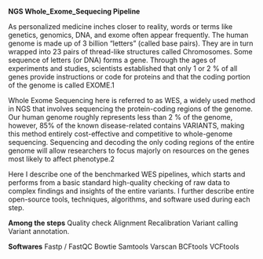 **NGS Whole_Exome_Sequecing  Pipeline**

As personalized medicine inches closer to reality, words or terms like genetics, genomics, DNA, and exome often appear frequently. The human genome is made up of 3 billion “letters” (called base pairs). They are in turn wrapped into 23 pairs of thread-like structures called Chromosomes. Some sequence of letters (or DNA) forms a gene. Through the ages of experiments and studies, scientists established that only 1 or 2 % of all genes provide instructions or code for proteins and that the coding portion of the genome is called EXOME.1

Whole Exome Sequencing here is referred to as WES, a widely used method in NGS that involves sequencing the protein-coding regions of the genome. Our human genome roughly represents less than 2 % of the genome, however, 85% of the known disease-related contains VARIANTS, making this method entirely cost-effective and competitive to whole-genome sequencing. Sequencing and decoding the only coding regions of the entire genome will allow researchers to focus majorly on resources on the genes most likely to affect phenotype.2 

Here I describe one of the benchmarked WES pipelines, which starts and performs from a basic standard high-quality checking of raw data to complex findings and insights of the entire variants. I further describe entire open-source tools, techniques, algorithms, and software used during each step.

**Among the steps**
Quality check 
Alignment 
Recalibration
Variant calling 
Variant annotation.

**Softwares**
Fastp / FastQC
Bowtie
Samtools
Varscan
BCFtools
VCFtools
